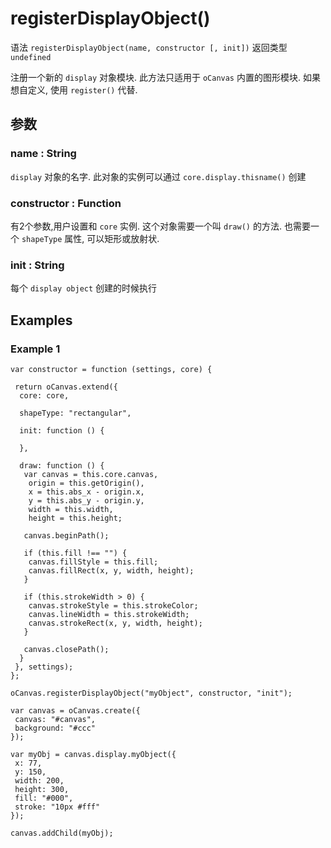 # registerDisplayObject()

语法 `registerDisplayObject(name, constructor [, init])` 返回类型 `undefined`

注册一个新的 `display` 对象模块.
此方法只适用于 `oCanvas` 内置的图形模块.
如果想自定义, 使用 `register()` 代替.

## 参数

### name : String

`display` 对象的名字.
此对象的实例可以通过 `core.display.thisname()` 创建

### constructor : Function

有2个参数,用户设置和 `core` 实例. 这个对象需要一个叫 `draw()` 的方法.
也需要一个 `shapeType` 属性, 可以矩形或放射状.

### init : String

每个 `display object` 创建的时候执行

## Examples

### Example 1

```
var constructor = function (settings, core) {

 return oCanvas.extend({
  core: core,

  shapeType: "rectangular",

  init: function () {

  },

  draw: function () {
   var canvas = this.core.canvas,
    origin = this.getOrigin(),
    x = this.abs_x - origin.x,
    y = this.abs_y - origin.y,
    width = this.width,
    height = this.height;

   canvas.beginPath();

   if (this.fill !== "") {
    canvas.fillStyle = this.fill;
    canvas.fillRect(x, y, width, height);
   }

   if (this.strokeWidth > 0) {
    canvas.strokeStyle = this.strokeColor;
    canvas.lineWidth = this.strokeWidth;
    canvas.strokeRect(x, y, width, height);
   }

   canvas.closePath();
  }
 }, settings);
};

oCanvas.registerDisplayObject("myObject", constructor, "init");

var canvas = oCanvas.create({
 canvas: "#canvas",
 background: "#ccc"
});

var myObj = canvas.display.myObject({
 x: 77,
 y: 150,
 width: 200,
 height: 300,
 fill: "#000",
 stroke: "10px #fff"
});

canvas.addChild(myObj);
```
